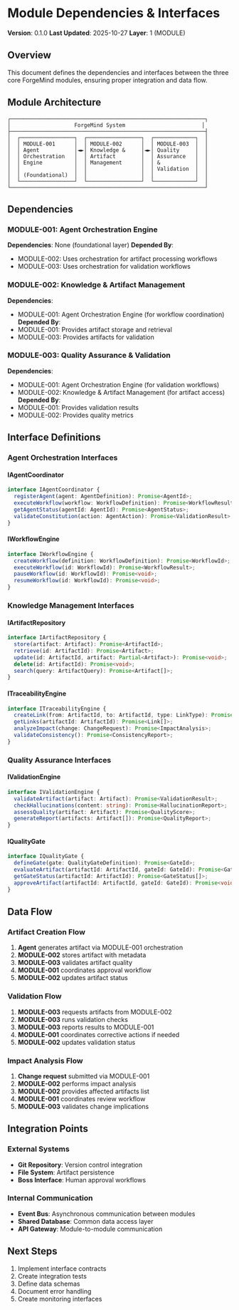 # Module Dependencies & Interfaces

**Version**: 0.1.0
**Last Updated**: 2025-10-27
**Layer**: 1 (MODULE)

## Overview

This document defines the dependencies and interfaces between the three core ForgeMind modules, ensuring proper integration and data flow.

## Module Architecture

```
┌─────────────────────────────────────────────────────────────┐
│                    ForgeMind System                        │
├─────────────────────────────────────────────────────────────┤
│  ┌─────────────────┐  ┌─────────────────┐  ┌─────────────┐  │
│  │ MODULE-001      │  │ MODULE-002      │  │ MODULE-003  │  │
│  │ Agent           │◄►│ Knowledge &     │◄►│ Quality     │  │
│  │ Orchestration   │  │ Artifact        │  │ Assurance   │  │
│  │ Engine          │  │ Management      │  │ &           │  │
│  │                 │  │                 │  │ Validation  │  │
│  │ (Foundational)  │  │                 │  │             │  │
│  └─────────────────┘  └─────────────────┘  └─────────────┘  │
└─────────────────────────────────────────────────────────────┘
```

## Dependencies

### MODULE-001: Agent Orchestration Engine
**Dependencies**: None (foundational layer)
**Depended By**:
- MODULE-002: Uses orchestration for artifact processing workflows
- MODULE-003: Uses orchestration for validation workflows

### MODULE-002: Knowledge & Artifact Management
**Dependencies**:
- MODULE-001: Agent Orchestration Engine (for workflow coordination)
**Depended By**:
- MODULE-001: Provides artifact storage and retrieval
- MODULE-003: Provides artifacts for validation

### MODULE-003: Quality Assurance & Validation
**Dependencies**:
- MODULE-001: Agent Orchestration Engine (for validation workflows)
- MODULE-002: Knowledge & Artifact Management (for artifact access)
**Depended By**:
- MODULE-001: Provides validation results
- MODULE-002: Provides quality metrics

## Interface Definitions

### Agent Orchestration Interfaces

#### IAgentCoordinator
```typescript
interface IAgentCoordinator {
  registerAgent(agent: AgentDefinition): Promise<AgentId>;
  executeWorkflow(workflow: WorkflowDefinition): Promise<WorkflowResult>;
  getAgentStatus(agentId: AgentId): Promise<AgentStatus>;
  validateConstitution(action: AgentAction): Promise<ValidationResult>;
}
```

#### IWorkflowEngine
```typescript
interface IWorkflowEngine {
  createWorkflow(definition: WorkflowDefinition): Promise<WorkflowId>;
  executeWorkflow(id: WorkflowId): Promise<WorkflowResult>;
  pauseWorkflow(id: WorkflowId): Promise<void>;
  resumeWorkflow(id: WorkflowId): Promise<void>;
}
```

### Knowledge Management Interfaces

#### IArtifactRepository
```typescript
interface IArtifactRepository {
  store(artifact: Artifact): Promise<ArtifactId>;
  retrieve(id: ArtifactId): Promise<Artifact>;
  update(id: ArtifactId, artifact: Partial<Artifact>): Promise<void>;
  delete(id: ArtifactId): Promise<void>;
  search(query: ArtifactQuery): Promise<Artifact[]>;
}
```

#### ITraceabilityEngine
```typescript
interface ITraceabilityEngine {
  createLink(from: ArtifactId, to: ArtifactId, type: LinkType): Promise<LinkId>;
  getLinks(artifactId: ArtifactId): Promise<Link[]>;
  analyzeImpact(change: ChangeRequest): Promise<ImpactAnalysis>;
  validateConsistency(): Promise<ConsistencyReport>;
}
```

### Quality Assurance Interfaces

#### IValidationEngine
```typescript
interface IValidationEngine {
  validateArtifact(artifact: Artifact): Promise<ValidationResult>;
  checkHallucinations(content: string): Promise<HallucinationReport>;
  assessQuality(artifact: Artifact): Promise<QualityScore>;
  generateReport(artifacts: Artifact[]): Promise<QualityReport>;
}
```

#### IQualityGate
```typescript
interface IQualityGate {
  defineGate(gate: QualityGateDefinition): Promise<GateId>;
  evaluateArtifact(artifactId: ArtifactId, gateId: GateId): Promise<GateResult>;
  getGateStatus(artifactId: ArtifactId): Promise<GateStatus[]>;
  approveArtifact(artifactId: ArtifactId, gateId: GateId): Promise<void>;
}
```

## Data Flow

### Artifact Creation Flow
1. **Agent** generates artifact via MODULE-001 orchestration
2. **MODULE-002** stores artifact with metadata
3. **MODULE-003** validates artifact quality
4. **MODULE-001** coordinates approval workflow
5. **MODULE-002** updates artifact status

### Validation Flow
1. **MODULE-003** requests artifacts from MODULE-002
2. **MODULE-003** runs validation checks
3. **MODULE-003** reports results to MODULE-001
4. **MODULE-001** coordinates corrective actions if needed
5. **MODULE-002** updates validation status

### Impact Analysis Flow
1. **Change request** submitted via MODULE-001
2. **MODULE-002** performs impact analysis
3. **MODULE-002** provides affected artifacts list
4. **MODULE-001** coordinates review workflow
5. **MODULE-003** validates change implications

## Integration Points

### External Systems
- **Git Repository**: Version control integration
- **File System**: Artifact persistence
- **Boss Interface**: Human approval workflows

### Internal Communication
- **Event Bus**: Asynchronous communication between modules
- **Shared Database**: Common data access layer
- **API Gateway**: Module-to-module communication

## Next Steps

1. Implement interface contracts
2. Create integration tests
3. Define data schemas
4. Document error handling
5. Create monitoring interfaces